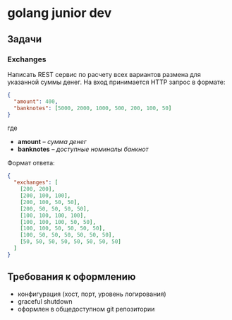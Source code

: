 # golang junior dev



## Задачи

### Exchanges

Написать REST сервис по расчету всех вариантов размена для указанной суммы денег. На вход принимается HTTP запрос в формате:

```json
{
  "amount": 400,
  "banknotes": [5000, 2000, 1000, 500, 200, 100, 50]
}
```

где
* **amount** – _сумма денег_
* **banknotes** – _доступные номиналы банкнот_

Формат ответа:

```json
{
  "exchanges": [
    [200, 200],
    [200, 100, 100],
    [200, 100, 50, 50],
    [200, 50, 50, 50, 50],
    [100, 100, 100, 100],
    [100, 100, 100, 50, 50],
    [100, 100, 50, 50, 50, 50],
    [100, 50, 50, 50, 50, 50, 50],
    [50, 50, 50, 50, 50, 50, 50, 50]
  ]
}
```

## Требования к оформлению

- конфигурация (хост, порт, уровень логирования) 
- graceful shutdown
- оформлен в общедоступном git репозитории
